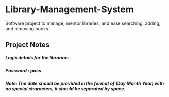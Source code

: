 # Library-Management-System
Software project to manage, mentor libraries, and ease searching, adding, and removing books.


## Project Notes
##### Login details for the librarian:
##### Password : pass

##### Note: The date should be provided in the format of (Day Month Year) with no special characters, it should be separated by space.
